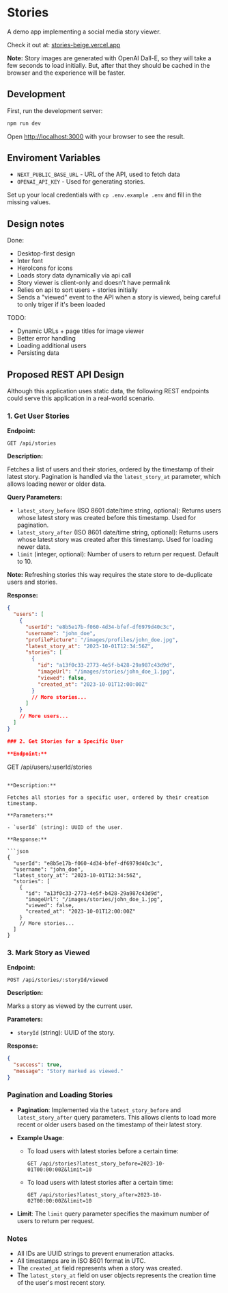 # Stories

A demo app implementing a social media story viewer.

Check it out at: [stories-beige.vercel.app](https://stories-beige.vercel.app/)

**Note:** Story images are generated with OpenAI Dall-E, so they will take a few seconds to load initially. But, after that they should be cached in the browser and the experience will be faster.


## Development

First, run the development server:

```bash
npm run dev
```

Open [http://localhost:3000](http://localhost:3000) with your browser to see the result.

## Enviroment Variables

* `NEXT_PUBLIC_BASE_URL` - URL of the API, used to fetch data
* `OPENAI_API_KEY` - Used for generating stories.

Set up your local credentials with `cp .env.example .env` and fill in the missing values.

## Design notes

Done:

* Desktop-first design
* Inter font
* HeroIcons for icons
* Loads story data dynamically via api call
* Story viewer is client-only and doesn't have permalink
* Relies on api to sort users + stories initially
* Sends a "viewed" event to the API when a story is viewed, being careful to only triger if it's been loaded

TODO:
* Dynamic URLs + page titles for image viewer
* Better error handling
* Loading additional users
* Persisting data

## Proposed REST API Design

Although this application uses static data, the following REST endpoints could serve this application in a real-world scenario.

### 1. Get User Stories

**Endpoint:**

```
GET /api/stories
```

**Description:**

Fetches a list of users and their stories, ordered by the timestamp of their latest story. Pagination is handled via the `latest_story_at` parameter, which allows loading newer or older data.

**Query Parameters:**

- `latest_story_before` (ISO 8601 date/time string, optional): Returns users whose latest story was created before this timestamp. Used for pagination.
- `latest_story_after` (ISO 8601 date/time string, optional): Returns users whose latest story was created after this timestamp. Used for loading newer data.
- `limit` (integer, optional): Number of users to return per request. Default to 10.


**Note:** Refreshing stories this way requires the state store to de-duplicate users and stories.

**Response:**

```json
{
  "users": [
    {
      "userId": "e8b5e17b-f060-4d34-bfef-df6979d40c3c",
      "username": "john_doe",
      "profilePicture": "/images/profiles/john_doe.jpg",
      "latest_story_at": "2023-10-01T12:34:56Z",
      "stories": [
        {
          "id": "a13f0c33-2773-4e5f-b428-29a987c43d9d",
          "imageUrl": "/images/stories/john_doe_1.jpg",
          "viewed": false,
          "created_at": "2023-10-01T12:00:00Z"
        }
        // More stories...
      ]
    }
    // More users...
  ]
}

### 2. Get Stories for a Specific User

**Endpoint:**

```
GET /api/users/:userId/stories
```

**Description:**

Fetches all stories for a specific user, ordered by their creation timestamp.

**Parameters:**

- `userId` (string): UUID of the user.

**Response:**

```json
{
  "userId": "e8b5e17b-f060-4d34-bfef-df6979d40c3c",
  "username": "john_doe",
  "latest_story_at": "2023-10-01T12:34:56Z",
  "stories": [
    {
      "id": "a13f0c33-2773-4e5f-b428-29a987c43d9d",
      "imageUrl": "/images/stories/john_doe_1.jpg",
      "viewed": false,
      "created_at": "2023-10-01T12:00:00Z"
    }
    // More stories...
  ]
}
```

### 3. Mark Story as Viewed

**Endpoint:**

```
POST /api/stories/:storyId/viewed
```

**Description:**

Marks a story as viewed by the current user.

**Parameters:**

- `storyId` (string): UUID of the story.

**Response:**

```json
{
  "success": true,
  "message": "Story marked as viewed."
}
```

### Pagination and Loading Stories

- **Pagination**: Implemented via the `latest_story_before` and `latest_story_after` query parameters. This allows clients to load more recent or older users based on the timestamp of their latest story.
- **Example Usage**:
  - To load users with latest stories before a certain time:
    ```
    GET /api/stories?latest_story_before=2023-10-01T00:00:00Z&limit=10
    ```
  - To load users with latest stories after a certain time:
    ```
    GET /api/stories?latest_story_after=2023-10-02T00:00:00Z&limit=10
    ```

- **Limit**: The `limit` query parameter specifies the maximum number of users to return per request.

### Notes

- All IDs are UUID strings to prevent enumeration attacks.
- All timestamps are in ISO 8601 format in UTC.
- The `created_at` field represents when a story was created.
- The `latest_story_at` field on user objects represents the creation time of the user's most recent story.

